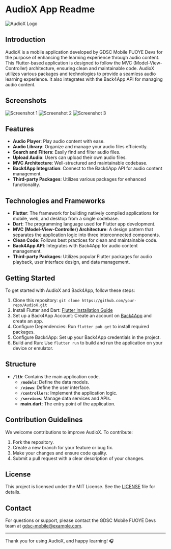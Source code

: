 # AudioX App Readme

![AudioX Logo](audiox_logo.png)

## Introduction

AudioX is a mobile application developed by GDSC Mobile FUOYE Devs for the purpose of enhancing the learning experience through audio content. This Flutter-based application is designed to follow the MVC (Model-View-Controller) architecture, ensuring clean and maintainable code. AudioX utilizes various packages and technologies to provide a seamless audio learning experience. It also integrates with the Back4App API for managing audio content.

## Screenshots

![Screenshot 1](Home.png)
![Screenshot 2](NowPlaying.png)
![Screenshot 3](NowPlaying--Lyrics.png)
## Features

- **Audio Player**: Play audio content with ease.
- **Audio Library**: Organize and manage your audio files efficiently.
- **Search and Filters**: Easily find and filter audio files.
- **Upload Audio**: Users can upload their own audio files.
- **MVC Architecture**: Well-structured and maintainable codebase.
- **Back4App Integration**: Connect to the Back4App API for audio content management.
- **Third-party Packages**: Utilizes various packages for enhanced functionality.

## Technologies and Frameworks

- **Flutter**: The framework for building natively compiled applications for mobile, web, and desktop from a single codebase.
- **Dart**: The programming language used for Flutter app development.
- **MVC (Model-View-Controller) Architecture**: A design pattern that separates the application logic into three interconnected components.
- **Clean Code**: Follows best practices for clean and maintainable code.
- **Back4App API**: Integrates with Back4App for audio content management.
- **Third-party Packages**: Utilizes popular Flutter packages for audio playback, user interface design, and data management.

## Getting Started

To get started with AudioX and Back4App, follow these steps:

1. Clone this repository: `git clone https://github.com/your-repo/AudioX.git`
2. Install Flutter and Dart: [Flutter Installation Guide](https://flutter.dev/docs/get-started/install)
3. Set up a Back4App Account: Create an account on [Back4App](https://www.back4app.com/) and create an app.
4. Configure Dependencies: Run `flutter pub get` to install required packages.
5. Configure Back4App: Set up your Back4App credentials in the project.
6. Build and Run: Use `flutter run` to build and run the application on your device or emulator.

## Structure

- **`/lib`**: Contains the main application code.
  - **`/models`**: Define the data models.
  - **`/views`**: Define the user interface.
  - **`/controllers`**: Implement the application logic.
  - **`/services`**: Manage data services and APIs.
  - **main.dart**: The entry point of the application.

## Contribution Guidelines

We welcome contributions to improve AudioX. To contribute:

1. Fork the repository.
2. Create a new branch for your feature or bug fix.
3. Make your changes and ensure code quality.
4. Submit a pull request with a clear description of your changes.

## License

This project is licensed under the MIT License. See the [LICENSE](LICENSE) file for details.

## Contact

For questions or support, please contact the GDSC Mobile FUOYE Devs team at [gdsc-mobile@example.com](mailto:gdsc-mobile@example.com).

---

Thank you for using AudioX, and happy learning! 🎧
